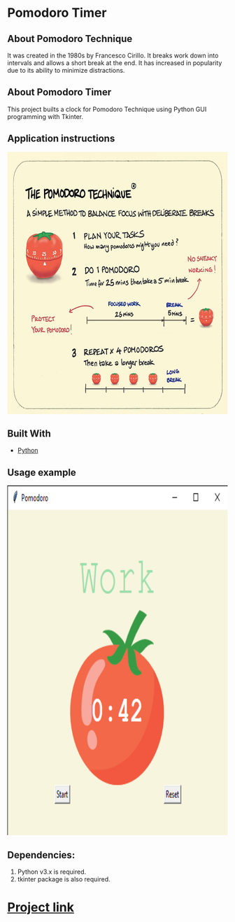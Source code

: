 # Pomodoro Timer
 

## About Pomodoro Technique
It was created in the 1980s by Francesco Cirillo. It breaks work down into intervals and allows a short break at the end. It has increased in popularity due to its ability to minimize distractions.

## About Pomodoro Timer
This project builts a clock for Pomodoro Technique using Python GUI programming with Tkinter. 

## Application instructions
<img src="https://raw.githubusercontent.com/anhthiphuongtran/pomodoro-timer/main/pomodoro-technique.png" width="600" height="600">

## Built With

* [Python](https://www.python.org/downloads/)

## Usage example
<img src="https://raw.githubusercontent.com/anhthiphuongtran/pomodoro-timer/main/pomodoro-app.png" width="800" height="800">

## Dependencies:

1. Python v3.x is required.
2. tkinter package is also required.


# [Project link](http://dev.nodeca.com)
